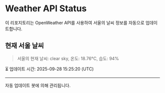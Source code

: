 
# Weather API Status

이 리포지토리는 OpenWeather API를 사용하여 서울의 날씨 정보를 자동으로 업데이트합니다.

## 현재 서울 날씨
> 서울의 현재 날씨: clear sky, 온도: 18.76°C, 습도: 94%

⏳ 업데이트 시간: 2025-09-28 15:25:20 (UTC)

---
자동 업데이트 봇에 의해 관리됩니다.
